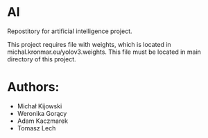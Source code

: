 # AI

Repostitory for artificial intelligence project.

This project requires file with weights, which is located in michal.kronmar.eu/yolov3.weights. This file must be located in main directory of this project.

# Authors:

* Michał Kijowski
* Weronika Gorący
* Adam Kaczmarek
* Tomasz Lech